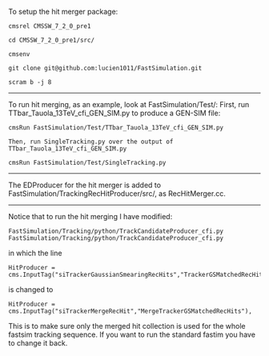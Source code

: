 To setup the hit merger package:

```shell
cmsrel CMSSW_7_2_0_pre1

cd CMSSW_7_2_0_pre1/src/

cmsenv

git clone git@github.com:lucien1011/FastSimulation.git

scram b -j 8
```

----------------

To run hit merging, as an example, look at FastSimulation/Test/:
First, run TTbar_Tauola_13TeV_cfi_GEN_SIM.py to produce a GEN-SIM file:

```shell
cmsRun FastSimulation/Test/TTbar_Tauola_13TeV_cfi_GEN_SIM.py

Then, run SingleTracking.py over the output of TTbar_Tauola_13TeV_cfi_GEN_SIM.py

cmsRun FastSimulation/Test/SingleTracking.py
```

----------------

The EDProducer for the hit merger is added to FastSimulation/TrackingRecHitProducer/src/, as RecHitMerger.cc.

----------------

Notice that to run the hit merging I have modified: 
```shell
FastSimulation/Tracking/python/TrackCandidateProducer_cfi.py
FastSimulation/Tracking/python/TrackCandidateProducer_cfi.py
```

in which the line
```shell
HitProducer = cms.InputTag("siTrackerGaussianSmearingRecHits","TrackerGSMatchedRecHits"),
```
is changed to
```shell
HitProducer = cms.InputTag("siTrackerMergeRecHit","MergeTrackerGSMatchedRecHits"),
```
This is to make sure only the merged hit collection is used for the whole fastsim tracking sequence. If you want to run the standard fastim you have to change it back.
